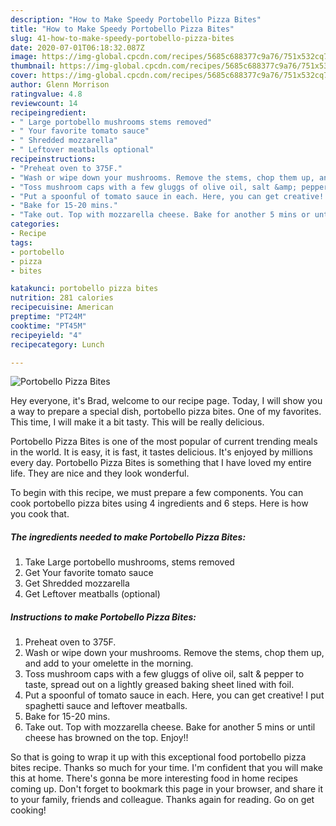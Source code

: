 ```yaml
---
description: "How to Make Speedy Portobello Pizza Bites"
title: "How to Make Speedy Portobello Pizza Bites"
slug: 41-how-to-make-speedy-portobello-pizza-bites
date: 2020-07-01T06:18:32.087Z
image: https://img-global.cpcdn.com/recipes/5685c688377c9a76/751x532cq70/portobello-pizza-bites-recipe-main-photo.jpg
thumbnail: https://img-global.cpcdn.com/recipes/5685c688377c9a76/751x532cq70/portobello-pizza-bites-recipe-main-photo.jpg
cover: https://img-global.cpcdn.com/recipes/5685c688377c9a76/751x532cq70/portobello-pizza-bites-recipe-main-photo.jpg
author: Glenn Morrison
ratingvalue: 4.8
reviewcount: 14
recipeingredient:
- " Large portobello mushrooms stems removed"
- " Your favorite tomato sauce"
- " Shredded mozzarella"
- " Leftover meatballs optional"
recipeinstructions:
- "Preheat oven to 375F."
- "Wash or wipe down your mushrooms. Remove the stems, chop them up, and add to your omelette in the morning."
- "Toss mushroom caps with a few gluggs of olive oil, salt &amp; pepper to taste, spread out on a lightly greased baking sheet lined with foil."
- "Put a spoonful of tomato sauce in each. Here, you can get creative! I put spaghetti sauce and leftover meatballs."
- "Bake for 15-20 mins."
- "Take out. Top with mozzarella cheese. Bake for another 5 mins or until cheese has browned on the top. Enjoy!!"
categories:
- Recipe
tags:
- portobello
- pizza
- bites

katakunci: portobello pizza bites 
nutrition: 281 calories
recipecuisine: American
preptime: "PT24M"
cooktime: "PT45M"
recipeyield: "4"
recipecategory: Lunch

---
```



![Portobello Pizza Bites](https://img-global.cpcdn.com/recipes/5685c688377c9a76/751x532cq70/portobello-pizza-bites-recipe-main-photo.jpg)

Hey everyone, it's Brad, welcome to our recipe page. Today, I will show you a way to prepare a special dish, portobello pizza bites. One of my favorites. This time, I will make it a bit tasty. This will be really delicious.

Portobello Pizza Bites is one of the most popular of current trending meals in the world. It is easy, it is fast, it tastes delicious. It's enjoyed by millions every day. Portobello Pizza Bites is something that I have loved my entire life. They are nice and they look wonderful.




To begin with this recipe, we must prepare a few components. You can cook portobello pizza bites using 4 ingredients and 6 steps. Here is how you cook that.

<!--inarticleads1-->

##### The ingredients needed to make Portobello Pizza Bites:

1. Take  Large portobello mushrooms, stems removed
1. Get  Your favorite tomato sauce
1. Get  Shredded mozzarella
1. Get  Leftover meatballs (optional)




<!--inarticleads2-->

##### Instructions to make Portobello Pizza Bites:

1. Preheat oven to 375F.
1. Wash or wipe down your mushrooms. Remove the stems, chop them up, and add to your omelette in the morning.
1. Toss mushroom caps with a few gluggs of olive oil, salt &amp; pepper to taste, spread out on a lightly greased baking sheet lined with foil.
1. Put a spoonful of tomato sauce in each. Here, you can get creative! I put spaghetti sauce and leftover meatballs.
1. Bake for 15-20 mins.
1. Take out. Top with mozzarella cheese. Bake for another 5 mins or until cheese has browned on the top. Enjoy!!




So that is going to wrap it up with this exceptional food portobello pizza bites recipe. Thanks so much for your time. I'm confident that you will make this at home. There's gonna be more interesting food in home recipes coming up. Don't forget to bookmark this page in your browser, and share it to your family, friends and colleague. Thanks again for reading. Go on get cooking!
